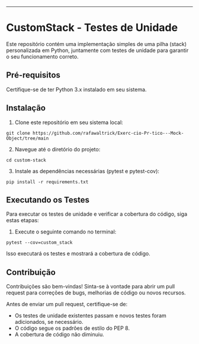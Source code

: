 ---

# CustomStack - Testes de Unidade

Este repositório contém uma implementação simples de uma pilha (stack) personalizada em Python, juntamente com testes de unidade para garantir o seu funcionamento correto.

## Pré-requisitos

Certifique-se de ter Python 3.x instalado em seu sistema.

## Instalação

1. Clone este repositório em seu sistema local:

```
git clone https://github.com/rafawaltrick/Exerc-cio-Pr-tico---Mock-Object/tree/main
```

2. Navegue até o diretório do projeto:

```
cd custom-stack
```

3. Instale as dependências necessárias (pytest e pytest-cov):

```
pip install -r requirements.txt
```

## Executando os Testes

Para executar os testes de unidade e verificar a cobertura do código, siga estas etapas:

1. Execute o seguinte comando no terminal:

```
pytest --cov=custom_stack
```

Isso executará os testes e mostrará a cobertura de código.

## Contribuição

Contribuições são bem-vindas! Sinta-se à vontade para abrir um pull request para correções de bugs, melhorias de código ou novos recursos.

Antes de enviar um pull request, certifique-se de:

- Os testes de unidade existentes passam e novos testes foram adicionados, se necessário.
- O código segue os padrões de estilo do PEP 8.
- A cobertura de código não diminuiu.

